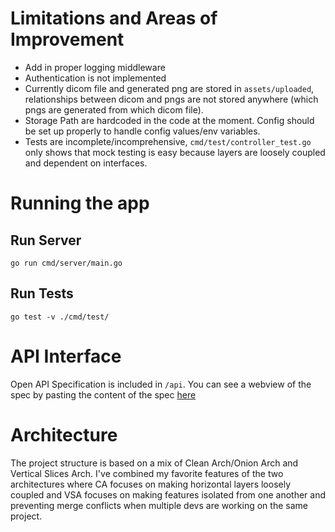 # Limitations and Areas of Improvement

- Add in proper logging middleware
- Authentication is not implemented
- Currently dicom file and generated png are stored in `assets/uploaded`, relationships between dicom and pngs are not stored anywhere (which pngs are generated from which dicom file).
- Storage Path are hardcoded in the code at the moment. Config should be set up properly to handle config values/env variables.
- Tests are incomplete/incomprehensive, `cmd/test/controller_test.go` only shows that mock testing is easy because layers are loosely coupled and dependent on interfaces.

# Running the app

## Run Server

`go run cmd/server/main.go`

## Run Tests

`go test -v ./cmd/test/`

# API Interface

Open API Specification is included in `/api`. You can see a webview of the spec by pasting the content of the spec [here](https://editor.swagger.io/)

# Architecture

The project structure is based on a mix of Clean Arch/Onion Arch and Vertical Slices Arch. I've combined my favorite features of the two architectures where CA focuses on making horizontal layers loosely coupled and VSA focuses on making features isolated from one another and preventing merge conflicts when multiple devs are working on the same project.
